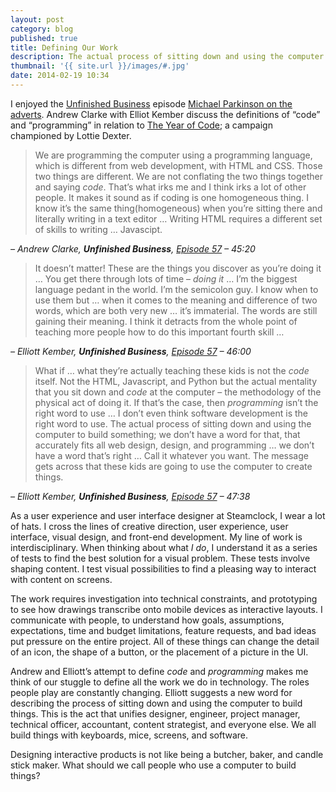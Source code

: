 ```yaml
---
layout: post
category: blog
published: true
title: Defining Our Work
description: The actual process of sitting down and using the computer to build something.
thumbnail: '{{ site.url }}/images/#.jpg'
date: 2014-02-19 10:34
---
```


I enjoyed the [Unfinished Business](http://unfinished.bz/) episode [Michael Parkinson on the adverts](http://unfinished.bz/57). Andrew Clarke with Elliot Kember discuss the definitions of “code” and “programming” in relation to [The Year of Code](http://yearofcode.org/); a campaign championed by Lottie Dexter.

> We are programming the computer using a programming language, which is different from web development, with HTML and CSS. Those two things are different. We are not conflating the two things together and saying _code_. That’s what irks me and I think irks a lot of other people. It makes it sound as if coding is one homogeneous thing. I know it’s the same thing(homogeneous) when you’re sitting there and literally writing in a text editor … Writing HTML requires a different set of skills to writing … Javascipt.

_– Andrew Clarke, **Unfinished Business**, [Episode 57](http://unfinished.bz/57) – 45:20_

> It doesn’t matter! These are the things you discover as you’re doing it … You get there through lots of time – _doing it_ … I’m the biggest language pedant in the world. I’m the semicolon guy. I know when to use them but … when it comes to the meaning and difference of two words, which are both very new … it’s immaterial. The words are still gaining their meaning. I think it detracts from the whole point of teaching more people how to do this important fourth skill …

_– Elliott Kember, **Unfinished Business**, [Episode 57](http://unfinished.bz/57) – 46:00_

> What if … what they’re actually teaching these kids is not the _code_ itself. Not the HTML, Javascript, and Python but the actual mentality that you sit down and _code_ at the computer – the methodology of the physical act of doing it. If that’s the case, then _programming_ isn’t the right word to use … I don’t even think software development is the right word to use. The actual process of sitting down and using the computer to build something; we don’t have a word for that, that accurately fits all web design, design, and programming … we don’t have a word that’s right … Call it whatever you want. The message gets across that these kids are going to use the computer to create things.

_– Elliott Kember, **Unfinished Business**, [Episode 57](http://unfinished.bz/57) – 47:38_

As a user experience and user interface designer at Steamclock, I wear a lot of hats. I cross the lines of creative direction, user experience, user interface, visual design, and front-end development. My line of work is interdisciplinary. When thinking about what _I do_, I understand it as a series of tests to find the best solution for a visual problem. These tests involve shaping content. I test visual possibilities to find a pleasing way to interact with content on screens.

The work requires investigation into technical constraints, and prototyping to see how drawings transcribe onto mobile devices as interactive layouts. I communicate with people, to understand how goals, assumptions, expectations, time and budget limitations, feature requests, and bad ideas put pressure on the entire project. All of these things can change the detail of an icon, the shape of a button, or the placement of a picture in the UI.

Andrew and Elliott’s attempt to define _code_ and _programming_ makes me think of our stuggle to define all the work we do in technology. The roles people play are constantly changing. Elliott suggests a new word for describing the process of sitting down and using the computer to build things. This is the act that unifies designer, engineer, project manager, technical officer, accountant, content strategist, and everyone else. We all build things with keyboards, mice, screens, and software.

Designing interactive products is not like being a butcher, baker, and candle stick maker. What should we call people who use a computer to build things?